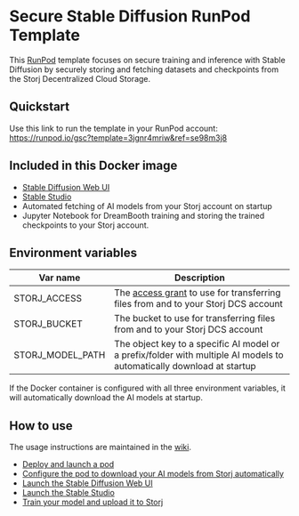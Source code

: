 # Secure Stable Diffusion RunPod Template

This [RunPod](https://runpod.io/) template focuses on secure training and inference with Stable Diffusion by securely storing and fetching datasets and checkpoints from the Storj Decentralized Cloud Storage.

## Quickstart

Use this link to run the template in your RunPod account:
https://runpod.io/gsc?template=3jgnr4mriw&ref=se98m3j8

## Included in this Docker image

* [Stable Diffusion Web UI](https://github.com/AUTOMATIC1111/stable-diffusion-webui)
* [Stable Studio](https://github.com/Stability-AI/StableStudio)
* Automated fetching of AI models from your Storj account on startup
* Jupyter Notebook for DreamBooth training and storing the trained checkpoints to your Storj account.

## Environment variables

| Var name | Description |
| -------- | ----------- |
| STORJ_ACCESS | The [access grant](https://docs.storj.io/dcs/concepts/access/access-grants) to use for transferring files from and to your Storj DCS account |
| STORJ_BUCKET | The bucket to use for transferring files from and to your Storj DCS account |
| STORJ_MODEL_PATH | The object key to a specific AI model or a prefix/folder with multiple AI models to automatically download at startup |

If the Docker container is configured with all three environment variables, it will automatically download the AI models at startup.

## How to use

The usage instructions are maintained in the [wiki](https://github.com/storj/secure-stable-diffusion-runpod/wiki).

* [Deploy and launch a pod](https://github.com/storj/secure-stable-diffusion-runpod/wiki/Deploy-and-launch-a-pod)
* [Configure the pod to download your AI models from Storj automatically](https://github.com/storj/secure-stable-diffusion-runpod/wiki/Configure-the-pod-to-download-your-AI-models-from-Storj-automatically)
* [Launch the Stable Diffusion Web UI](https://github.com/storj/secure-stable-diffusion-runpod/wiki/Launch-the-Stable-Diffusion-Web-UI)
* [Launch the Stable Studio](https://github.com/storj/secure-stable-diffusion-runpod/wiki/Launch-the-Stable-Studio)
* [Train your model and upload it to Storj](https://github.com/storj/secure-stable-diffusion-runpod/wiki/Train-your-model-and-upload-it-to-Storj)
